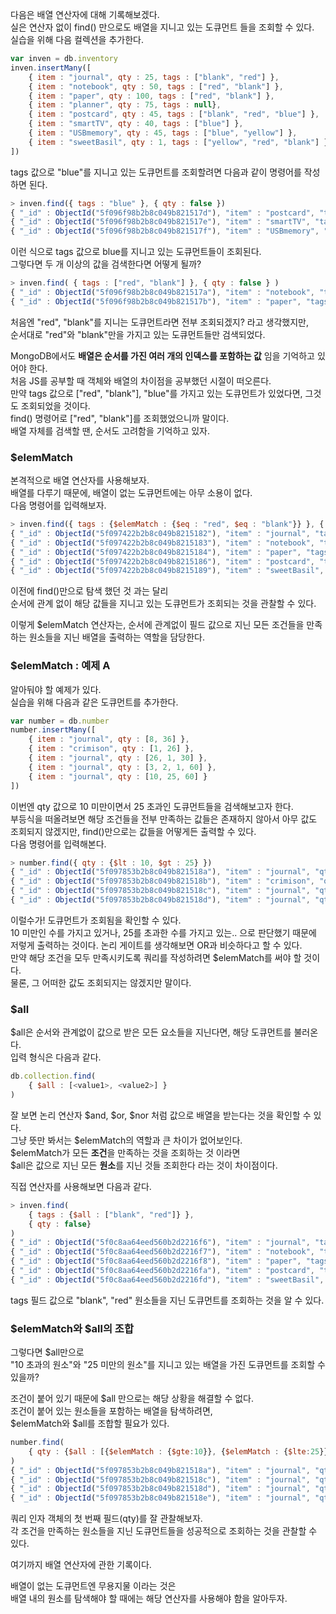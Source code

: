 <p>
다음은 배열 연산자에 대해 기록해보겠다.<br />
실은 연산자 없이 find&#40;&#41; 만으로도 배열을 지니고 있는 도큐먼트 들을 조회할 수 있다.<br />
실습을 위해 다음 컬렉션을 추가한다.   
</p>

```javascript
var inven = db.inventory
inven.insertMany([
    { item : "journal", qty : 25, tags : ["blank", "red"] },
    { item : "notebook", qty : 50, tags : ["red", "blank"] }, 
    { item : "paper", qty : 100, tags : ["red", "blank"] },
    { item : "planner", qty : 75, tags : null},
    { item : "postcard", qty : 45, tags : ["blank", "red", "blue"] },
    { item : "smartTV", qty : 40, tags : ["blue"] },
    { item : "USBmemory", qty : 45, tags : ["blue", "yellow"] },
    { item : "sweetBasil", qty : 1, tags : ["yellow", "red", "blank"] }
])
```

<p>
tags 값으로 &#34;blue&#34;를 지니고 있는 도큐먼트를 조회할려면 다음과 같이 명령어를 작성하면 된다.    
</p>

```javascript
> inven.find({ tags : "blue" }, { qty : false })
{ "_id" : ObjectId("5f096f98b2b8c049b821517d"), "item" : "postcard", "tags" : [ "blank", "red", "blue" ] }
{ "_id" : ObjectId("5f096f98b2b8c049b821517e"), "item" : "smartTV", "tags" : [ "blue" ] }
{ "_id" : ObjectId("5f096f98b2b8c049b821517f"), "item" : "USBmemory", "tags" : [ "blue", "yellow" ] }
```
<p>
이런 식으로 tags 값으로 blue를 지니고 있는 도큐먼트들이 조회된다.<br />
그렇다면 두 개 이상의 값을 검색한다면 어떻게 될까?    
</p>

```javascript
> inven.find( { tags : ["red", "blank"] }, { qty : false } )
{ "_id" : ObjectId("5f096f98b2b8c049b821517a"), "item" : "notebook", "tags" : [ "red", "blank" ] }
{ "_id" : ObjectId("5f096f98b2b8c049b821517b"), "item" : "paper", "tags" : [ "red", "blank" ] }
```

<p>
처음엔 &#34;red&#34;, &#34;blank&#34;를 지니는 도큐먼트라면 전부 조회되겠지? 라고 생각했지만,<br />
순서대로 &#34;red&#34;와 &#34;blank&#34;만을 가지고 있는 도큐먼트들만 검색되었다.   
</p>

<p>
MongoDB에서도 <b>배열은 순서를 가진 여러 개의 인덱스를 포함하는 값</b> 임을 기억하고 있어야 한다.<br />
처음 JS를 공부할 때 객체와 배열의 차이점을 공부했던 시절이 떠오른다.<br />
만약 tags 값으로 &#91;&#34;red&#34;, &#34;blank&#34;&#93;, &#34;blue&#34;를 가지고 있는 도큐먼트가 있었다면, 그것도 조회되었을 것이다.<br />
find&#40;&#41; 명령어로 &#91;&#34;red&#34;, &#34;blank&#34;&#93;를 조회했었으니까 말이다.<br />
배열 자체를 검색할 땐, 순서도 고려함을 기억하고 있자.    
</p>


### $elemMatch
<p>
본격적으로 배열 연산자를 사용해보자.<br />
배열를 다루기 때문에, 배열이 없는 도큐먼트에는 아무 소용이 없다.<br />
다음 명령어를 입력해보자.   
</p>

```javascript
> inven.find({ tags : {$elemMatch : {$eq : "red", $eq : "blank"}} }, { qty : false })
{ "_id" : ObjectId("5f097422b2b8c049b8215182"), "item" : "journal", "tags" : [ "blank", "red" ] }
{ "_id" : ObjectId("5f097422b2b8c049b8215183"), "item" : "notebook", "tags" : [ "red", "blank" ] }
{ "_id" : ObjectId("5f097422b2b8c049b8215184"), "item" : "paper", "tags" : [ "red", "blank" ] }
{ "_id" : ObjectId("5f097422b2b8c049b8215186"), "item" : "postcard", "tags" : [ "blank", "red", "blue" ] }
{ "_id" : ObjectId("5f097422b2b8c049b8215189"), "item" : "sweetBasil", "tags" : [ "yellow", "red", "blank" ] }
```

<p>
이전에 find&#40;&#41;만으로 탐색 했던 것 과는 달리<br />
순서에 관계 없이 해당 값들을 지니고 있는 도큐먼트가 조회되는 것을 관찰할 수 있다.    
</p>

<p>
이렇게 &#36;elemMatch 연산자는, 순서에 관계없이 필드 값으로 지닌 모든 조건들을 만족하는 원소들을 지닌 배열을 출력하는 역할을 담당한다.    
</p>

### $elemMatch : 예제 A
<p>
알아둬야 할 예제가 있다.<br />
실습을 위해 다음과 같은 도큐먼트를 추가한다.   
</p>

```javascript
var number = db.number
number.insertMany([
    { item : "journal", qty : [8, 36] },
    { item : "crimison", qty : [1, 26] },
    { item : "journal", qty : [26, 1, 30] },
    { item : "journal", qty : [3, 2, 1, 60] },
    { item : "journal", qty : [10, 25, 60] }
])
```
<p>
이번엔 qty 값으로 10 미만이면서 25 초과인 도큐먼트들을 검색해보고자 한다.<br />
부등식을 떠올려보면 해당 조건들을 전부 만족하는 값들은 존재하지 않아서 아무 값도 조회되지 않겠지만, 
find&#40;&#41;만으로는 값들을 어떻게든 출력할 수 있다.<br />
다음 명령어를 입력해본다.    
</p>

```javascript
> number.find({ qty : {$lt : 10, $gt : 25} })
{ "_id" : ObjectId("5f097853b2b8c049b821518a"), "item" : "journal", "qty" : [ 8, 36 ] }
{ "_id" : ObjectId("5f097853b2b8c049b821518b"), "item" : "crimison", "qty" : [ 1, 26 ] }
{ "_id" : ObjectId("5f097853b2b8c049b821518c"), "item" : "journal", "qty" : [ 26, 1, 30 ] }
{ "_id" : ObjectId("5f097853b2b8c049b821518d"), "item" : "journal", "qty" : [ 3, 2, 1, 60 ] }
```
<p>
이럴수가! 도큐먼트가 조회됨을 확인할 수 있다.<br />
10 미만인 수를 가지고 있거나, 25를 초과한 수를 가지고 있는.. 으로 판단했기 때문에
저렇게 출력하는 것이다. 논리 게이트를 생각해보면 OR과 비슷하다고 할 수 있다.<br />
만약 해당 조건을 모두 만족시키도록 쿼리를 작성하려면 &#36;elemMatch를 써야 할 것이다.<br />
물론, 그 어떠한 값도 조회되지는 않겠지만 말이다.    
</p>

### $all

<p>
$all은 순서와 관계없이 값으로 받은 모든 요소들을 지닌다면, 해당 도큐먼트를 불러온다.<br />
입력 형식은 다음과 같다.
</p>

```javascript
db.collection.find(
    { $all : [<value1>, <value2>] }
)
```

<p>
잘 보면 논리 연산자 $and, $or, $nor 처럼 값으로 배열을 받는다는 것을 확인할 수 있다.<br />
그냥 뜻만 봐서는 $elemMatch의 역할과 큰 차이가 없어보인다.<br />
$elemMatch가 모든 <b>조건</b>을 만족하는 것을 조회하는 것 이라면<br /> 
$all은 값으로 지닌 모든 <b>원소</b>를 지닌 것들 조회한다 라는 것이 차이점이다.    
</p>

<p>직접 연산자를 사용해보면 다음과 같다.</p>

```javascript
> inven.find(
    { tags : {$all : ["blank", "red"]} }, 
    { qty : false}
)
{ "_id" : ObjectId("5f0c8aa64eed560b2d2216f6"), "item" : "journal", "tags" : [ "blank", "red" ] }
{ "_id" : ObjectId("5f0c8aa64eed560b2d2216f7"), "item" : "notebook", "tags" : [ "red", "blank" ] }
{ "_id" : ObjectId("5f0c8aa64eed560b2d2216f8"), "item" : "paper", "tags" : [ "red", "blank" ] }
{ "_id" : ObjectId("5f0c8aa64eed560b2d2216fa"), "item" : "postcard", "tags" : [ "blank", "red", "blue" ] }
{ "_id" : ObjectId("5f0c8aa64eed560b2d2216fd"), "item" : "sweetBasil", "tags" : [ "yellow", "red", "blank" ] }
```
<p>tags 필드 값으로 "blank", "red" 원소들을 지닌 도큐먼트를 조회하는 것을 알 수 있다.</p>

### $elemMatch와 $all의 조합

<p>
그렇다면 $all만으로<br /> 
"10 초과의 원소"와 "25 미만의 원소"를 지니고 있는 배열을 가진 도큐먼트를 조회할 수 있을까?   
</p>

<p>
조건이 붙어 있기 때문에 $all 만으로는 해당 상황을 해결할 수 없다.<br />
조건이 붙어 있는 원소들을 포함하는 배열을 탐색하려면,<br />
$elemMatch와 $all를 조합할 필요가 있다.    
</p>

```javascript
number.find(
    { qty : {$all : [{$elemMatch : {$gte:10}}, {$elemMatch : {$lte:25}}]}, item : "journal" }
)
{ "_id" : ObjectId("5f097853b2b8c049b821518a"), "item" : "journal", "qty" : [ 8, 36 ] }
{ "_id" : ObjectId("5f097853b2b8c049b821518c"), "item" : "journal", "qty" : [ 26, 1, 30 ] }
{ "_id" : ObjectId("5f097853b2b8c049b821518d"), "item" : "journal", "qty" : [ 3, 2, 1, 60 ] }
{ "_id" : ObjectId("5f097853b2b8c049b821518e"), "item" : "journal", "qty" : [ 10, 25, 60 ] }
```
<p>
쿼리 인자 객체의 첫 번째 필드(qty)를 잘 관찰해보자.<br />
각 조건을 만족하는 원소들을 지닌 도큐먼트들을 성공적으로 조회하는 것을 관찰할 수 있다.   
</p>

<p>여기까지 배열 연산자에 관한 기록이다.</p>

<p>
배열이 없는 도큐먼트엔 무용지물 이라는 것은<br />
배열 내의 원소를 탐색해야 할 때에는 해당 연산자를 사용해야 함을 알아두자.    
</p>




